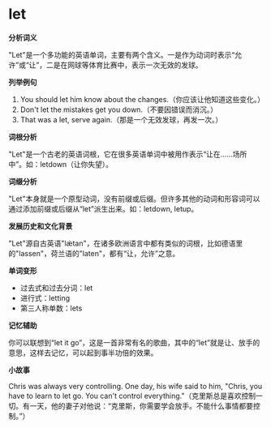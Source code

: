 # let

**分析词义**

  

"Let"是一个多功能的英语单词，主要有两个含义。一是作为动词时表示“允许”或“让”，二是在网球等体育比赛中，表示一次无效的发球。

  

**列举例句**

  

1.  You should let him know about the changes.（你应该让他知道这些变化。）
2.  Don't let the mistakes get you down.（不要因错误而消沉。）
3.  That was a let, serve again.（那是一个无效发球，再发一次。）

  

**词根分析**

  

"Let"是一个古老的英语词根，它在很多英语单词中被用作表示“让在……场所中”。如：letdown（让你失望）。

  

**词缀分析**

  

"Let"本身就是一个原型动词，没有前缀或后缀。但许多其他的动词和形容词可以通过添加前缀或后缀从“let”派生出来。如：letdown, letup。

  

**发展历史和文化背景**

  

"Let"源自古英语"lǽtan"，在诸多欧洲语言中都有类似的词根，比如德语里的"lassen"，荷兰语的"laten"，都有“让，允许”之意。

  

**单词变形**

  

*   过去式和过去分词：let
*   进行式：letting
*   第三人称单数：lets

  

**记忆辅助**

  

你可以联想到“let it go”，这是一首非常有名的歌曲，其中的“let”就是让、放手的意思，这样去记忆，可以起到事半功倍的效果。

  

**小故事**

  

Chris was always very controlling. One day, his wife said to him, "Chris, you have to learn to let go. You can't control everything."（克里斯总是喜欢控制一切。有一天，他的妻子对他说：“克里斯，你需要学会放手。不能什么事情都要控制。”）
